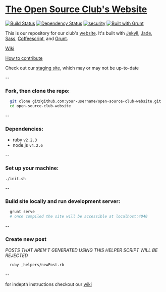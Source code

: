 # [The Open Source Club's Website](https://opensource.osu.edu)

[![Build Status](https://travis-ci.org/OSUOSC/open-source-club-website.svg?branch=master)](https://travis-ci.org/OSUOSC/open-source-club-website)
[![Dependency Status](https://gemnasium.com/OSUOSC/open-source-club-website.svg)](https://gemnasium.com/OSUOSC/open-source-club-website)
[![security](https://hakiri.io/github/OSUOSC/open-source-club-website/master.svg)](https://hakiri.io/github/OSUOSC/open-source-club-website/master)
[![Built with Grunt](https://cdn.gruntjs.com/builtwith.png)](http://gruntjs.com/)


This is our repository for our club's [website](https://opensource.osu.edu). It's built with [Jekyll](https://github.com/jekyll/jekyll), [Jade](https://github.com/jadejs/jade), [Sass](https://github.com/sass/sass), [Coffeescript](https://github.com/jashkenas/coffeescript), and [Grunt](https://github.com/gruntjs/grunt).

[Wiki](https://github.com/OSUOSC/open-source-club-website/wiki)

[How to contribute](https://github.com/OSUOSC/open-source-club-website/blob/master/.github/CONTRIBUTING.md)

Check out our [staging site](https://osuosc.github.io/open-source-club-website/), which may or may not be up-to-date

--

### Fork, then clone the repo:
  ```bash
    git clone git@github.com:your-username/open-source-club-website.git
    cd open-source-club-website
  ```

--

### Dependencies:
  - ruby `v2.2.3`
  - node.js `v4.2.6`

--

### Set up your machine:
  ```
  ./init.sh
  ```

--

### Build site locally and run development server:
  ```bash
    grunt serve
    # once compiled the site will be accessible at localhost:4040
  ```

--

### Create new post

*POSTS THAT AREN'T GENERATED USING THIS HELPER SCRIPT WILL BE REJECTED*

  ```bash
    ruby _helpers/newPost.rb
  ```

--

for indepth instructions checkout our [wiki](https://github.com/OSUOSC/open-source-club-website/wiki/Running-the-Site-Locally)
